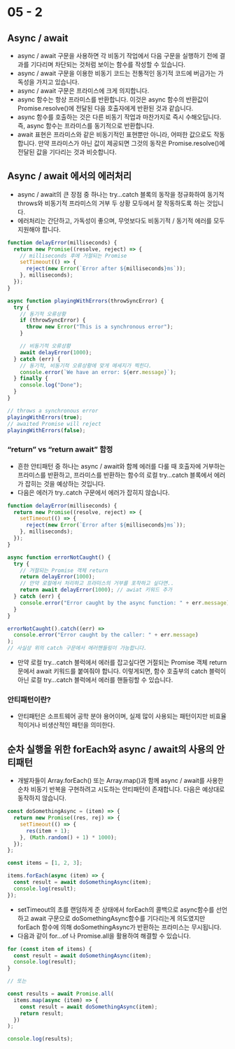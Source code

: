 # 05 - 2

## Async / await

- async / await 구문을 사용하면 각 비동기 작업에서 다음 구문을 실행하기 전에 결과를 기다리며 차단되는 것처럼 보이는 함수를 작성할 수 있습니다.
- async / await 구문을 이용한 비동기 코드는 전통적인 동기적 코드에 버금가는 가독성을 가지고 있습니다.
- async / await 구문은 프라미스에 크게 의지합니다.
- async 함수는 항상 프라미스를 반환합니다. 이것은 async 함수의 반환값이 Promise.resolve()에 전달된 다음 호출자에게 반환된 것과 같습니다.
- async 함수를 호출하는 것은 다른 비동기 작업과 마찬가지로 즉시 수해오딥니다. 즉, async 함수는 프라미스를 동기적으로 반환합니다.
- await 표현은 프라미스와 같은 비동기적인 표현뿐만 아니라, 어떠한 값으로도 작동합니다. 만약 프라미스가 아닌 값이 제공되면 그것의 동작은 Promise.resolve()에 전달된 값을 기다리는 것과 비슷합니다.

## Async / await 에서의 에러처리

- async / await의 큰 장점 중 하나는 try…catch 블록의 동작을 정규화하여 동기적 throws와 비동기적 프라미스의 거부 두 상황 모두에서 잘 작동하도록 하는 것입니다.
- 에러처리는 간단하고, 가독성이 좋으며, 무엇보다도 비동기적 / 동기적 에러를 모두 지원해야 합니다.

```jsx
function delayError(milliseconds) {
  return new Promise((resolve, reject) => {
    // milliseconds 후에 거절되는 Promise
    setTimeout(() => {
      reject(new Error(`Error after ${milliseconds}ms`));
    }, milliseconds);
  });
}

async function playingWithErrors(throwSyncError) {
  try {
    // 동기적 오류상황
    if (throwSyncError) {
      throw new Error("This is a synchronous error");
    }

    // 비동기적 오류상황
    await delayError(1000);
  } catch (err) {
    // 동기적, 비동기적 오류상황에 맞게 메세지가 찍힌다.
    console.error(`We have an error: ${err.message}`);
  } finally {
    console.log("Done");
  }
}

// throws a synchronous error
playingWithErrors(true);
// awaited Promise will reject
playingWithErrors(false);
```

### “return” vs “return await” 함정

- 흔한 안티패턴 중 하나는 async / await와 함께 에러를 다룰 때 호출자에 거부하는 프라미스를 반환하고, 프라미스를 반환하는 함수의 로컬 try…catch 블록에서 에러가 잡히는 것을 예상하는 것입니다.
- 다음은 에러가 try..catch 구문에서 에러가 잡히지 않습니다.

```jsx
function delayError(milliseconds) {
  return new Promise((resolve, reject) => {
    setTimeout(() => {
      reject(new Error(`Error after ${milliseconds}ms`));
    }, milliseconds);
  });
}

async function errorNotCaught() {
  try {
    // 거절되는 Promise 객체 return
    return delayError(1000);
    // 만약 로컬에서 처리하고 프라미스의 거부를 포착하고 싶다면..
    return await delayError(1000); // awiat 키워드 추가
  } catch (err) {
    console.error("Error caught by the async function: " + err.message);
  }
}

errorNotCaught().catch((err) =>
  console.error("Error caught by the caller: " + err.message)
);
// 사실상 위의 catch 구문에서 에러핸들링이 가능합니다.
```

- 만약 로컬 try…catch 블럭에서 에러를 잡고싶다면 거절되는 Promise 객체 return 문에서 await 키워드를 붙여줘야 합니다. 이렇게되면, 함수 호출부의 catch 블럭이 아닌 로컬 try…catch 블럭에서 에러를 핸들링할 수 있습니다.

### 안티패턴이란?

- 안티패턴은 소프트웨어 공학 분야 용어이며, 실제 많이 사용되는 패턴이지만 비효율적이거나 비생산적인 패턴을 의미한다.

## 순차 실행을 위한 forEach와 async / await의 사용의 안티패턴

- 개발자들이 Array.forEach() 또는 Array.map()과 함께 async / await를 사용한 순차 비동기 반복을 구현하려고 시도하는 안티패턴이 존재합니다. 다음은 예상대로 동작하지 않습니다.

```jsx
const doSomethingAsync = (item) => {
  return new Promise((res, rej) => {
    setTimeout(() => {
      res(item + 1);
    }, (Math.random() + 1) * 1000);
  });
};

const items = [1, 2, 3];

items.forEach(async (item) => {
  const result = await doSomethingAsync(item);
  console.log(result);
});
```

- setTimeout의 초를 랜덤하게 준 상태에서 forEach의 콜백으로 async함수를 선언하고 await 구문으로 doSomethingAsync함수를 기다리는게 의도였지만 forEach 함수에 의해 doSomethingAsync가 반환하는 프라미스는 무시됩니다.
- 다음과 같이 for…of 나 Promise.all을 활용하여 해결할 수 있습니다.

```jsx
for (const item of items) {
  const result = await doSomethingAsync(item);
  console.log(result);
}

// 또는

const results = await Promise.all(
  items.map(async (item) => {
    const result = await doSomethingAsync(item);
    return result;
  })
);

console.log(results);
```
